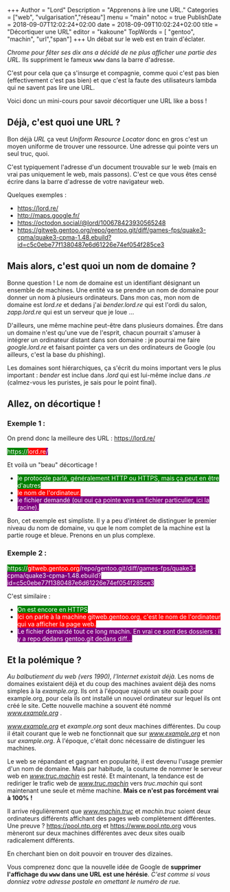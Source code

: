 +++
Author = "Lord"
Description = "Apprenons à lire une URL."
Categories = ["web", "vulgarisation","réseau"]
menu = "main"
notoc = true
PublishDate = 2018-09-07T12:02:24+02:00
date = 2018-09-09T10:02:24+02:00
title = "Décortiquer une URL"
editor = "kakoune"
TopWords = [  "gentoo", "machin", "url","span"]
+++
Un débat sur le web est en train d'éclater.

*Chrome pour fêter ses dix ans a décidé de ne plus afficher une partie des URL.*
Ils suppriment le fameux <kbd>www</kbd> dans la barre d'adresse.

C'est pour cela que ça s'insurge et compagnie, comme quoi c'est pas bien (effectivement c'est pas bien) et que c'est la faute des utilisateurs lambda qui ne savent pas lire une URL.

Voici donc un mini-cours pour savoir décortiquer une URL like a boss !

## Déjà, c'est quoi une URL ?
Bon déjà *URL* ça veut *Uniform Resource Locator* donc en gros c'est un moyen uniforme de trouver une ressource.
Une adresse qui pointe vers un seul truc, quoi.

C'est typiquement l'adresse d'un document trouvable sur le web (mais en vrai pas uniquement le web, mais passons).
C'est ce que vous êtes censé écrire dans la barre d'adresse de votre navigateur web.

Quelques exemples :

  - https://lord.re/
  - http://maps.google.fr/
  - https://octodon.social/@lord/100678423930565248
  - https://gitweb.gentoo.org/repo/gentoo.git/diff/games-fps/quake3-cpma/quake3-cpma-1.48.ebuild?id=c5c0ebe77f1380487e6d61226e74ef054f285ce3

## Mais alors, c'est quoi un nom de domaine ?
Bonne question !
Le nom de domaine est un identifiant désignant un ensemble de machines.
Une entité va se prendre un nom de domaine pour donner un nom à plusieurs ordinateurs.
Dans mon cas, mon nom de domaine est *lord.re* et dedans j'ai *bender.lord.re* qui est l'ordi du salon, *zapp.lord.re* qui est un serveur que je loue …

D'ailleurs, une même machine peut-être dans plusieurs domaines.
Être dans un domaine n'est qu'une vue de l'esprit, chacun pourrait s'amuser à intégrer un ordinateur distant dans son domaine : je pourrai me faire *google.lord.re* et faisant pointer ça vers un des ordinateurs de Google (ou ailleurs, c'est la base du phishing).

Les domaines sont hiérarchiques, ça s'écrit du moins important vers le plus important : *bender* est inclue dans *.lord* qui est lui-même inclue dans *.re*  (calmez-vous les puristes, je sais pour le point final).

## Allez, on décortique !

### Exemple 1 :
On prend donc la meilleure des URL : https://lord.re/

<span style="background-color:green;color:white;">https://</span><span style="background-color:red;color:white;">lord.re</span><span style="background-color:purple;color:white;">/</span>

Et voilà un "beau" décorticage !

  - <span style="background-color:green;color:white;">le protocole parlé, généralement HTTP ou HTTPS, mais ça peut en être d'autres</span>
  - <span style="background-color:red;color:white;">le nom de l'ordinateur.</span>
  - <span style="background-color:purple;color:white;">le fichier demandé (oui oui ça pointe vers un fichier particulier, ici la racine).</span>

Bon, cet exemple est simpliste.
Il y a peu d'intéret de distinguer le premier niveau du nom de domaine, vu que le nom complet de la machine est la partie rouge et bleue.
Prenons en un plus complexe.

### Exemple 2 :

<span style="background-color:green;color:white;">https://</span><span style="background-color:red;color:white;">gitweb.gentoo.org</span><span style="background-color:purple;color:white;">/repo/gentoo.git/diff/games-fps/quake3-cpma/quake3-cpma-1.48.ebuild?id=c5c0ebe77f1380487e6d61226e74ef054f285ce3</span>

C'est similaire :

  - <span style="background-color:green;color:white;">On est encore en HTTPS</span>
  - <span style="background-color:red;color:white;">Ici on parle à la machine gitweb.gentoo.org, c'est le nom de l'ordinateur qui va afficher la page web.</span>
  - <span style="background-color:purple;color:white;">Le fichier demandé tout ce long machin. En vrai ce sont des dossiers : il y a repo dedans gentoo.git dedans diff…</span>

## Et la polémique ?
*Au balbutiement du web (vers 1990), l'Internet existait déjà.*
Les noms de domaines existaient déjà et du coup des machines avaient déjà des noms simples à la *example.org*.
Ils ont à l'époque rajouté un site ouaib pour example.org, pour cela ils ont installé un nouvel ordinateur sur lequel ils ont créé le site.
Cette nouvelle machine a souvent été nommé *www.example.org* .

*www.example.org* et *example.org* sont deux machines différentes.
Du coup il était courant que le web ne fonctionnait que sur *www.example.org* et non sur *example.org*.
À l'époque, c'était donc nécessaire de distinguer les machines.

Le web se répandant et gagnant en popularité, il est devenu l'usage premier d'un nom de domaine.
Mais par habitude, la coutume de nommer le serveur web en *www.truc.machin* est resté.
Et maintenant, la tendance est de rediriger le trafic web de *www.truc.machin* vers *truc.machin* qui sont maintenant une seule et même machine.
**Mais ce n'est pas forcément vrai à 100% !**

Il arrive régulièrement que *www.machin.truc* et *machin.truc* soient deux ordinateurs différents affichant des pages web complètement différentes.
Une preuve ? https://pool.ntp.org et https://www.pool.ntp.org vous mèneront sur deux machines différentes avec deux sites ouaib radicalement différents.

En cherchant bien on doit pouvoir en trouver des dizaines.

Vous comprenez donc que la nouvelle idée de Google de **supprimer l'affichage du <kbd>www</kbd> dans une URL est une hérésie**.
*C'est comme si vous donniez votre adresse postale en omettant le numéro de rue.*
